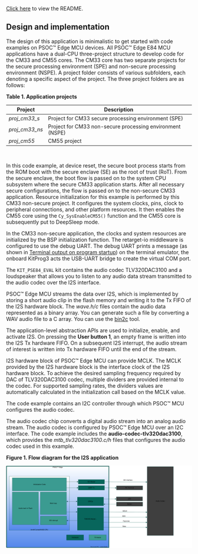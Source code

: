 [Click here](../README.md) to view the README.

## Design and implementation

The design of this application is minimalistic to get started with code examples on PSOC&trade; Edge MCU devices. All PSOC&trade; Edge E84 MCU applications have a dual-CPU three-project structure to develop code for the CM33 and CM55 cores. The CM33 core has two separate projects for the secure processing environment (SPE) and non-secure processing environment (NSPE). A project folder consists of various subfolders, each denoting a specific aspect of the project. The three project folders are as follows:

**Table 1. Application projects**

Project | Description
--------|------------------------
*proj_cm33_s* | Project for CM33 secure processing environment (SPE)
*proj_cm33_ns* | Project for CM33 non-secure processing environment (NSPE)
*proj_cm55* | CM55 project

<br>

In this code example, at device reset, the secure boot process starts from the ROM boot with the secure enclave (SE) as the root of trust (RoT). From the secure enclave, the boot flow is passed on to the system CPU subsystem where the secure CM33 application starts. After all necessary secure configurations, the flow is passed on to the non-secure CM33 application. Resource initialization for this example is performed by this CM33 non-secure project. It configures the system clocks, pins, clock to peripheral connections, and other platform resources. It then enables the CM55 core using the `Cy_SysEnableCM55()` function and the CM55 core is subsequently put to DeepSleep mode.

In the CM33 non-secure application, the clocks and system resources are initialized by the BSP initialization function. The retarget-io middleware is configured to use the debug UART. The debug UART prints a message (as shown in [Terminal output on program startup](../images/terminal-i2s.png)) on the terminal emulator, the onboard KitProg3 acts the USB-UART bridge to create the virtual COM port. 

The `KIT_PSE84_EVAL` kit contains the audio codec TLV320DAC3100 and a loudspeaker that allows you to listen to any audio data stream transmitted to the audio codec over the I2S interface.

PSOC&trade; Edge MCU streams the data over I2S, which is implemented by storing a short audio clip in the flash memory and writing it to the Tx FIFO of the I2S hardware block. The *wave.h/c* files contain the audio data represented as a binary array. You can generate such a file by converting a WAV audio file to a C array. You can use the [bin2c](https://sourceforge.net/projects/bin2c/) tool.

The application-level abstraction APIs are used to initialize, enable, and activate I2S. On pressing the **User button 1**, an empty frame is written into the I2S Tx hardware FIFO. On a subsequent I2S interrupt, the audio stream of interest is written into Tx hardware FIFO until the end of the stream.

I2S hardware block of PSOC&trade; Edge MCU can provide MCLK. The MCLK provided by the I2S hardware block is the interface clock of the I2S hardware block. To achieve the desired sampling frequency required by DAC of TLV320DAC3100 codec, multiple dividers are provided internal to the codec. For supported sampling rates, the dividers values are automatically calculated in the initialization call based on the MCLK value. 

The code example contains an I2C controller through which PSOC&trade; MCU configures the audio codec.

The audio codec chip converts a digital audio stream into an analog audio stream. The audio codec is configured by PSOC&trade; Edge MCU over an I2C interface. The code example includes the **audio-codec-tlv320dac3100**, which provides the *mtb_tlv320dac3100.c/h* files that configures the audio codec used in this example.

**Figure 1. Flow diagram for the I2S application**

![](../images/flowchart.svg)

<br>
